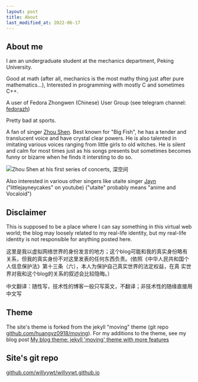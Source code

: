 ```yaml
---
layout: post
title: About
last_modified_at: 2022-06-17
---
```

## About me
I am an undergraduate student at the mechanics department, Peking University. 

Good at math (after all, mechanics is the most mathy thing just after pure mathematics...), Interested in programming with mostly C and sometimes C++. 

A user of Fedora Zhongwen (Chinese) User Group (see telegram channel: [fedorazh](https://t.me/fedorazh))

Pretty bad at sports.

A fan of singer [Zhou Shen](https://en.wikipedia.org/wiki/Zhou_Shen). Best known for "Big Fish", he has a tender and translucent voice and have crystal clear powers. He is also talented in imitating various voices ranging from little girls to old witches. He is silent and calm for most times just as his songs presents but sometimes becomes funny or bizarre when he finds it intersting to do so.

![Zhou Shen at his first series of concerts, 深空间](../../../static/20190709_075450_007.jpg "Zhou Shen at his first series of concerts, 深空间")

Also interested in various other singers like utaite singer [Jayn](https://utaite.fandom.com/wiki/Jayn) ("littlejayneycakes" on youtube) ("utaite" probably means "anime and Vocaloid")

## Disclaimer

This is supposed to be a place where I can say something in this virtual web world; the blog may loosely related to my real-life identity, but my real-life identity is not responsible for anything posted here.

这里是我以虚拟网络世界的身份发言的地方；这个blog可能和我的真实身份略有关系，但我的真实身份不对这里发表的任何东西负责。(依照《中华人民共和国个人信息保护法》第十三条（六），本人为保护自己真实世界的法定权益，在真
实世界对我和这个blog的关系的叙述会比较隐晦。）

中文翻译：随性写，技术性的博客一般只写英文，不翻译；非技术性的随缘直接用中文写

## Theme
The site's theme is forked from the jekyll "moving" theme (git repo [github.com/huangyz0918/moving](https://github.com/huangyz0918/moving/)). For my additions to the theme, see my blog post [My blog theme: jekyll 'moving' theme with more features](/article/theme.html)

## Site's git repo
[github.com/willyywt/willyywt.github.io](https://github.com/willyywt/willyywt.github.io/) 
